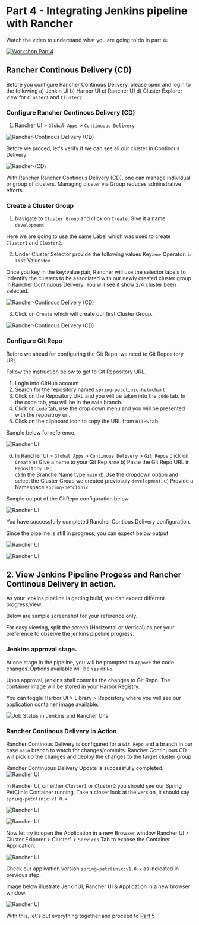 # Part 4 - Integrating Jenkins pipeline with Rancher

Watch the video to understand what you are going to do in part 4:

[![Workshop Part 4](https://img.youtube.com/vi/cjPNjb9e8NI/0.jpg)](https://www.youtube.com/watch?v=cjPNjb9e8NI)

## Rancher Continous Delivery (CD)

Before you configure Rancher Continous Delivery, please open and login to the following 
a) Jenkin UI
b) Harbor UI
c) Rancher UI
d) Cluster Explorer view for `Cluster1` and `Cluster2`.

### Configure Rancher Continous Delivery (CD)

1) Rancher UI > `Global Apps` > `Continuous Delivery`

![Rancher-Continous Delivery (CD)](./Images-10-13-2021/part4-Fleet-homepage-pg1.png)

Before we proced, let's verify if we can see all our cluster in Continous Delivery

![Rancher-(CD)](./Images-10-13-2021/part4-Fleet-Cluster-List.png)

With Rancher Rancher Continous Delivery (CD), one can manage individual or group of clusters. Managing cluster via Group reduces adminstrative efforts. 

### Create a Cluster Group
1) Navigate to `Cluster Group` and click on `Create`. Give it a name `development`

Here we are going to use the same Label which was used to create `Cluster1` and `Cluster2`.

2) Under Cluster Selector provide the following values
Key:`env`
Operator: `in list`
Value:`dev` 
 
Once you key in the key:value pair, Rancher will use the selector labels to indentify the clusters to be associated with our newly created cluster group in Rancher Continuous Delivery. You will see it show 2/4 cluster been selected. 

![Rancher-Continous Delivery (CD)](./Images-10-13-2021/part4-Fleet-Cluster-Group-creation-pg1.png)

3) Click on `Create` which will create our first Cluster Group.

![Rancher-Continous Delivery (CD)](./Images-10-13-2021/part4-Fleet-Cluster-Group-creation-success-pg2.png)


### Configure Git Repo

Before we ahead for configuring the Git Repo, we need to Git Repository URL.

Follow the instruction below to get to Git Repository URL.

1) Login into GitHub account
2) Search for the repository named `spring-petclinic-helmchart` 
3) Click on the Repository URL and you will be taken into the `code` tab. In the code tab, you will be in the `main` branch.
4)  Click on `code` tab, use the drop down menu and you will be presented with the repositroy url. 
5) Click on the clipboard icon to copy the URL from `HTTPS` tab. 

Sample below for reference. 

![Rancher UI](./Images-10-13-2021/part4-configure-git-repo-forked-url.png)

6) In Rancher UI > `Global Apps` > `Continous Delivery` > `Git Repos` click on `Create`
a) Give a name to your Git Rep `Name`
b) Paste the Git Repo URL in `Repository URL`  
c) In the Branche Name type `main` 
d) Use the dropdown option and select the Cluster Group we created previosuly `development`. 
e) Provide a Namespace `spring-petclinic`

Sample output of the GitRepo configuration below

![Rancher UI](./Images-10-13-2021/part4-Fleet-Git-Repo-Create-pg.png)

You have successfully completed Rancher Contious Delivery configuration. 

Since the pipeline is still in progress, you can expect below output 

![Rancher UI](./Images-10-13-2021/part4-Fleet-Git-repo-status-Not-Ready-gp1.png)

![Rancher UI](./Images-10-13-2021/part4-Fleet-Git-repo-status-Not-Ready-gp2.png)


## 2. View Jenkins Pipeline Progess and Rancher Continous Delivery in action.

As your jenkins pipeline is getting build, you can expect different progress/view. 

Below are sample screenshot for your reference only. 

For easy viewing, split the screen (Horizontal or Vertical) as per your preference to observe the jenkins pipeline progress. 

### Jenkins approval stage.

At one stage in the pipeline, you will be prompted to `Appove` the code changes. Options available will be `Yes` or `No`. 

Upon approval, jenkins shall commits the changes to Git Repo. The container image will be stored in your Harbor Registry.

You can toggle Harbor UI > Library > Repoistory where you will see our application container image available.

![Job Status in Jenkins and Rancher UI's ](./Images-10-13-2021/part3-pet-clinic-pipeline-approval-pg6.png)

### Rancher Continous Delivery in Action

Rancher Continous Delivery is configured for a `Git Repo` and a branch in our case `main` branch to watch for changes/commits. Rancher Continuous CD will pick up the changes and deploy the changes  to the target cluster group

Rancher Continuous Delivery Update is successfully completed.
![Rancher UI](./images/part4-Rancher-Continuous-Delivery-in-action-pg0.png)

In Rancher UI, on either `Cluster1` or `Cluster2` you should see our Spring PetClinic Container running. Take a closer look at the version, it should say `spring-petclinic:v1.0.x`.

![Rancher UI](./images/part4-Rancher-Continuous-Delivery-in-action-pg1.png)

![Rancher UI](./images/part4-Rancher-Continuous-Delivery-in-action-pg2.png)

Now let try to open the Application in a new Browser window
Rancher UI > Cluster Exlporer > Cluster1 > `Services` Tab to expose the Container Application.

![Rancher UI](./images/part4-Rancher-Continuous-Delivery-in-action-Cluster1-Services-Open-App-pg1.png)

Check our applivation version  `spring-petclinic:v1.0.x` as indicated in previous step.

Image below illustrate JenkinUI, Rancher UI & Application in a new browser window.

![Rancher UI](./images/part4-Rancher-Continuous-Delivery-in-action-Cluster1-Services-Open-App-pg2.png)

With this, let's put everything together and proceed to [Part 5](part-5.md)


